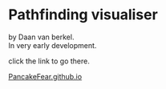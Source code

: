 <h1>Pathfinding visualiser</h1>
by Daan van berkel.
<br>
In very early development.

click the link to go there.

<a href="PancakeFear.github.io">PancakeFear.github.io<a>
